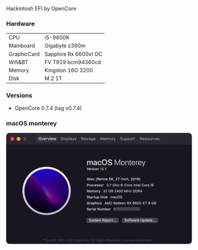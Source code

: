 Hackintosh EFI by OpenCore

### Hardware
|  |    |
| ---------- | -------------            | 
|CPU      | i5-9600K             | 
| Mainboard     | Gigabyte z390m | 
| GraphicCard     | Sapphire Rx 6600xt OC  |
| Wifi&BT | FV T919 bcm94360cd  | 
| Memory     | Kingston 16G 3200  | 
| Disk     |  M.2 1T          |

### Versions
- OpenCore 0.7.4 (tag v0.7.4)

### macOS monterey
![](Resources/about.png)
